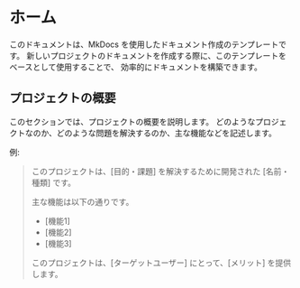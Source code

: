 # ホーム

このドキュメントは、MkDocs を使用したドキュメント作成のテンプレートです。
新しいプロジェクトのドキュメントを作成する際に、このテンプレートをベースとして使用することで、
効率的にドキュメントを構築できます。

## プロジェクトの概要

このセクションでは、プロジェクトの概要を説明します。
どのようなプロジェクトなのか、どのような問題を解決するのか、主な機能などを記述します。

例:
> このプロジェクトは、[目的・課題] を解決するために開発された [名前・種類] です。
>
> 主な機能は以下の通りです。
>
> *   [機能1]
> *   [機能2]
> *   [機能3]
>
> このプロジェクトは、[ターゲットユーザー] にとって、[メリット] を提供します。
